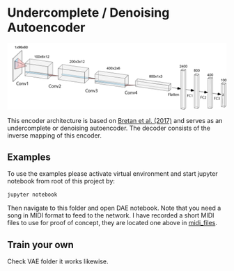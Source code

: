 # Undercomplete / Denoising Autoencoder

![UAE_DAE](../utils/imgs/cae_dae_v2.png)

This encoder architecture is based on [Bretan et al. (2017)](https://arxiv.org/abs/1706.04486) and serves as an undercomplete or denoising autoencoder. The decoder consists of the inverse mapping of this encoder.

## Examples
To use the examples please activate virtual environment and start jupyter notebook from root of this project by:
```bash
jupyter notebook
```
Then navigate to this folder and open DAE notebook. Note that you need a song in MIDI format to feed to the network. I have recorded a short MIDI files to use for proof of concept, they are located one above in [midi_files](https://github.com/Roboy/tss18-robotsinmusicalimprovisation/tree/master/utils/midi_files).

## Train your own
Check VAE folder it works likewise.
